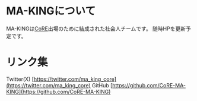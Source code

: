 <link rel="shortcut icon" type="image/x-icon" href="/favicon.ico?">

# MA-KINGについて

MA-KINGは[CoRE](https://core.scramble-robot.org/)出場のために結成された社会人チームです。
随時HPを更新予定です。

# リンク集
Twitter(X) [https://twitter.com/ma_king_core](https://twitter.com/ma_king_core)
GitHub [https://github.com/CoRE-MA-KING](https://github.com/CoRE-MA-KING)

